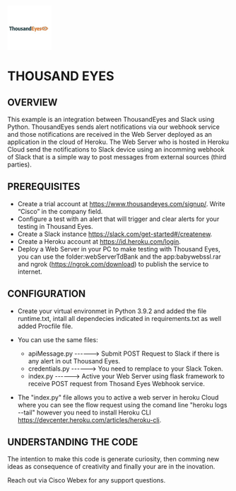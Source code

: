 
![image](https://github.com/ERICK-ZABALA/Thousand-Eyes/blob/master/slackBot/thousandEyesLogo.jpg)

# THOUSAND EYES

## OVERVIEW

This example is an integration between ThousandEyes and Slack using Python. ThousandEyes sends alert notifications via our webhook service and those notifications are received in the Web Server deployed as an application in the cloud of Heroku. The Web Server who is hosted in Heroku Cloud send the notifications to Slack device using an incomming webhook of Slack that is a simple way to post messages from external sources (third parties).

## PREREQUISITES

*  Create a trial account at https://www.thousandeyes.com/signup/. Write “Cisco” in the company field.
*  Configure a test with an alert that will trigger and clear alerts for your testing in Thousand Eyes.
*  Create a Slack instance https://slack.com/get-started#/createnew. 
*  Create a Heroku account at https://id.heroku.com/login.
*  Deploy a Web Server in your PC to make testing with Thousand Eyes, you can use the folder:webServerTdBank and the app:babywebssl.rar and ngrok (https://ngrok.com/download) to publish the service to internet.


## CONFIGURATION

 * Create your virtual environmet in Python 3.9.2 and added the file runtime.txt, intall all dependecies indicated in requirements.txt as well added Procfile file.

 * You can use the same files:
 
      * apiMessage.py  ------> Submit POST Request to Slack if there is any alert in out Thousand Eyes.
      * credentials.py ------> You need to remplace to your Slack Token.
      * index.py       ------> Active your Web Server using flask framework to receive POST request from Thosand Eyes Webhook service.

 * The "index.py" file allows you to active a web server in heroku Cloud where you can see the flow request using the comand line "heroku logs --tail" however you need to install Heroku CLI https://devcenter.heroku.com/articles/heroku-cli.



 ## UNDERSTANDING THE CODE

The intention to make this code is generate curiosity, then comming new ideas as consequence of creativity and finally your are in the inovation. 

Reach out via Cisco Webex for any support questions.



